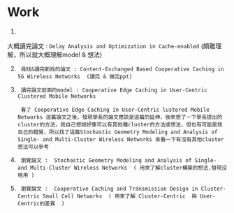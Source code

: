 # Work
1. 
 大概讀完論文 : `Delay Analysis and Optimization in Cache-enabled`  (頗難理解，所以就大概理解model & 想法)  

2.  
        尋找&讀完新找的論文 : Content-Exchanged Based Cooperative Caching in 5G Wireless Networks  (讀完 & 做完ppt)

3.  
        讀完論文前面的model : Cooperative Edge Caching in User-Centric Clustered Mobile Networks 

        看了 Cooperative Edge Caching in User-Centric lustered Mobile Networks 這篇論文之後，發現學長的論文應該是這篇的延伸，後來想了一下學長提出的cluster的方法，我自己想說好像可以有其他種cluster的方法或想法，但也有可能是我自己的錯覺，所以找了這篇Stochastic Geometry Modeling and Analysis of Single- and Multi-Cluster Wireless Networks 來看一下有沒有其他cluster想法可以參考
4.
        瀏覽論文 :  Stochastic Geometry Modeling and Analysis of Single- and Multi-Cluster Wireless Networks  ( 用來了解cluster構築的想法,發現沒啥用 )
5.
        瀏覽論文 :  Cooperative Caching and Transmission Design in Cluster-Centric Small Cell Networks  ( 用來了解 Cluster-Centric  與 User-Centric的差異  )
        